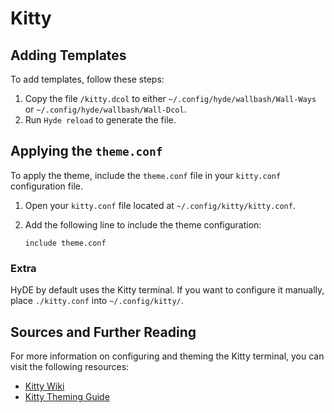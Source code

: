 # Kitty

## Adding Templates

To add templates, follow these steps:

1. Copy the file `/kitty.dcol` to either `~/.config/hyde/wallbash/Wall-Ways` or `~/.config/hyde/wallbash/Wall-Dcol`.
2. Run `Hyde reload` to generate the file.

## Applying the `theme.conf`

To apply the theme, include the `theme.conf` file in your `kitty.conf` configuration file.

1. Open your `kitty.conf` file located at `~/.config/kitty/kitty.conf`.
2. Add the following line to include the theme configuration:

   ```plaintext
   include theme.conf
   ```
### Extra

HyDE by default uses the Kitty terminal. If you want to configure it manually, place `./kitty.conf` into `~/.config/kitty/`.



## Sources and Further Reading

For more information on configuring and theming the Kitty terminal, you can visit the following resources:

- [Kitty Wiki](https://sw.kovidgoyal.net/kitty/)
- [Kitty Theming Guide](https://sw.kovidgoyal.net/kitty/conf/#theming)

